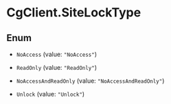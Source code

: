 # CgClient.SiteLockType

## Enum


* `NoAccess` (value: `"NoAccess"`)

* `ReadOnly` (value: `"ReadOnly"`)

* `NoAccessAndReadOnly` (value: `"NoAccessAndReadOnly"`)

* `Unlock` (value: `"Unlock"`)


